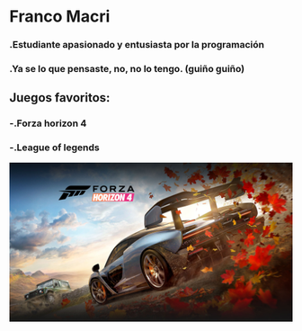# **Franco Macri**

### .Estudiante apasionado y entusiasta por la programación 
### .Ya se lo que pensaste, no, no lo tengo. (guiño guiño)

## Juegos favoritos:
### -.Forza horizon 4
### -.League of legends
![ForzaHorizon](FH4.jpg)
